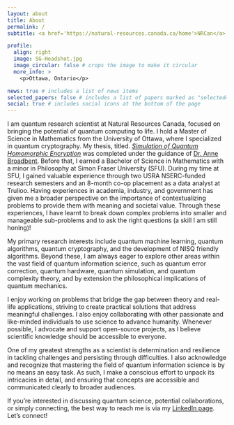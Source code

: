 ```yaml
---
layout: about
title: About
permalink: /
subtitle: <a href='https://natural-resources.canada.ca/home'>NRCan</a>. Quantum Scientist.

profile:
  align: right
  image: SG-Headshot.jpg
  image_circular: false # crops the image to make it circular
  more_info: >
    <p>Ottawa, Ontario</p>

news: true # includes a list of news items
selected_papers: false # includes a list of papers marked as "selected={true}"
social: true # includes social icons at the bottom of the page
---
```


I am quantum research scientist at Natural Resources Canada, focused  on bringing the potential of quantum computing to life. I hold a Master of Science in Mathematics from the University of Ottawa, where I specialized in quantum cryptography. My thesis, titled. <a href='https://ruor.uottawa.ca/items/24673939-ac64-426f-9b09-42ff23716f0d'><i>Simulation of Quantum Homomorphic Encryption</i></a> was completed under the guidance of [Dr. Anne Broadbent](https://mysite.science.uottawa.ca/abroadbe/). Before that, I earned a Bachelor of Science in Mathematics with a minor in Philosophy at Simon Fraser University (SFU). During my time at SFU, I gained valuable experience through two USRA NSERC-funded research semesters and an 8-month co-op placement as a data analyst at Trulioo. Having experiences in academia, industry, and government has given me a broader perspective on the importance of contextualizing problems to provide them with meaning and societal value. Through these experiences, I have learnt to break down complex problems into smaller and manageable sub-problems and to ask the right questions  (a skill I am still honing)! 


My primary research interests include quantum machine learning, quantum algorithms, quantum cryptography, and the development of NISQ friendly algorithms. Beyond these, I am always eager to explore other areas within the vast field of quantum information science, such as quantum error correction, quantum hardware, quantum simulation, and quantum complexity theory, and by extension the philosophical implications of quantum mechanics. 


I enjoy working on problems that bridge the gap between theory and real-life applications, striving to create practical solutions that address meaningful challenges. I also enjoy collaborating with other passionate and like-minded individuals to use science to advance humanity. Whenever possible, I advocate and support open-source projects, as I believe scientific knowledge should be accessible to everyone. 


One of my greatest strengths as a scientist is determination and resilience in tackling challenges and persisting through difficulties. I also acknowledge  and recognize that mastering the field of quantum information science is by no means an easy task. As such, I make a conscious effort to unpack its intricacies in detail, and ensuring that concepts are accessible and communicated clearly to broader audiences.

If you’re interested in discussing quantum science, potential collaborations, or simply connecting, the best way to reach me is via my [LinkedIn page](https://www.linkedin.com/in/sohrabganjian/). Let’s connect! 




<!-- Write your biography here. Tell the world about yourself. Link to your favorite [subreddit](http://reddit.com). You can put a picture in, too. The code is already in, just name your picture `prof_pic.jpg` and put it in the `img/` folder.

Put your address / P.O. box / other info right below your picture. You can also disable any of these elements by editing `profile` property of the YAML header of your `_pages/about.md`. Edit `_bibliography/papers.bib` and Jekyll will render your [publications page](/al-folio/publications/) automatically.

Link to your social media connections, too. This theme is set up to use [Font Awesome icons](https://fontawesome.com/) and [Academicons](https://jpswalsh.github.io/academicons/), like the ones below. Add your Facebook, Twitter, LinkedIn, Google Scholar, or just disable all of them. -->

